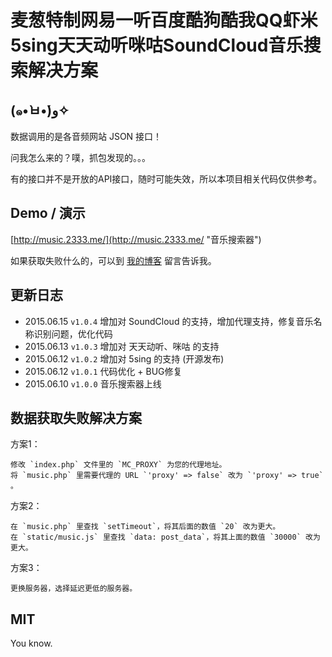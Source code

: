 # 麦葱特制网易一听百度酷狗酷我QQ虾米5sing天天动听咪咕SoundCloud音乐搜索解决方案

## (๑•̀ㅂ•́)و✧

数据调用的是各音频网站 JSON 接口！

问我怎么来的？噗，抓包发现的。。。

有的接口并不是开放的API接口，随时可能失效，所以本项目相关代码仅供参考。

## Demo / 演示

[http://music.2333.me/](http://music.2333.me/ "音乐搜索器")

如果获取失败什么的，可以到 [我的博客](http://www.yuxiaoxi.com/guestbook#respond) 留言告诉我。

## 更新日志

 - 2015.06.15 `v1.0.4` 增加对 SoundCloud 的支持，增加代理支持，修复音乐名称识别问题，优化代码
 - 2015.06.13 `v1.0.3` 增加对 天天动听、咪咕 的支持
 - 2015.06.12 `v1.0.2` 增加对 5sing 的支持 (开源发布)
 - 2015.06.12 `v1.0.1` 代码优化 + BUG修复
 - 2015.06.10 `v1.0.0` 音乐搜索器上线

## 数据获取失败解决方案

方案1：
```
修改 `index.php` 文件里的 `MC_PROXY` 为您的代理地址。
将 `music.php` 里需要代理的 URL `'proxy' => false` 改为 `'proxy' => true` 。
```
方案2：
```
在 `music.php` 里查找 `setTimeout`，将其后面的数值 `20` 改为更大。
在 `static/music.js` 里查找 `data: post_data`，将其上面的数值 `30000` 改为更大。
```
方案3：
```
更换服务器，选择延迟更低的服务器。
```

## MIT

You know.